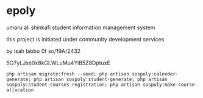 # epoly
umaru ali shinkafi student information management system

this project is initiated under community development services

by isah labbo 0f so/19A/2432

5O7yLJxe0x8kGLWLuMu4YiB5Z8DptuxE


`php artisan migrate:fresh --seed; php artisan sospoly:calender-generate; php artisan sospoly:student-generate; php artisan sospoly:student-courses-registration; php artisan sospoly:make-course-allocation`